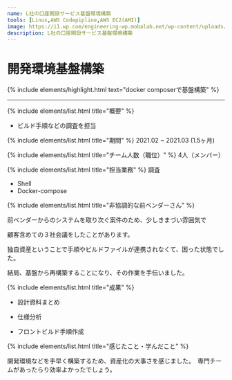 ```yaml
---
name: L社の口座開設サービス基盤環境構築
tools: [Linux,AWS Codepipline,AWS EC2(AMI)]
image: https://i1.wp.com/engineering-wp.mobalab.net/wp-content/uploads/2020/08/docker-compose-button.jpg?fit=768%2C369&ssl=1
description: L社の口座開設サービス基盤環境構築
---
```


# 開発環境基盤構築

{% include elements/highlight.html text="docker composerで基盤構築" %}

---
{% include elements/list.html title="概要" %}
- ビルド手順などの調査を担当

{% include elements/list.html title="期間" %}
2021.02 ~ 2021.03 (1.5ヶ月)

{% include elements/list.html title="チーム人数（職位）" %}
4人（メンバー）

{% include elements/list.html title="担当業務" %}
調査
- Shell
- Docker-compose


{% include elements/list.html title="非協調的な前ベンダーさん" %}

前ベンダーからのシステムを取り次ぐ案件のため、少しきまづい雰囲気で

顧客含めての３社会議をしたことがあります。

独自資産ということで手順やビルドファイルが連携されなくて、困った状態でした。

結局、基盤から再構築することになり、その作業を手伝いました。

{% include elements/list.html title="成果" %}

- 設計資料まとめ

- 仕様分析

- フロントビルド手順作成

{% include elements/list.html title="感じたこと・学んだこと" %}

開発環境などを手早く構築するため、資産化の大事さを感じました。　専門チームがあったらり効率よかったでしょう。

